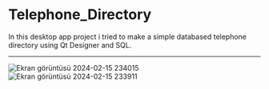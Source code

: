 # Telephone_Directory
In this desktop app project i tried to make a simple databased telephone directory using Qt Designer and SQL.

___________

![Ekran görüntüsü 2024-02-15 234015](https://github.com/Melisa-Karatas/Telephone_Directory/assets/145010761/356e698a-e870-4b97-99c7-55a340ebc46b)
![Ekran görüntüsü 2024-02-15 233911](https://github.com/Melisa-Karatas/Telephone_Directory/assets/145010761/52c89490-c36c-49f0-a9ca-a61473609489)
